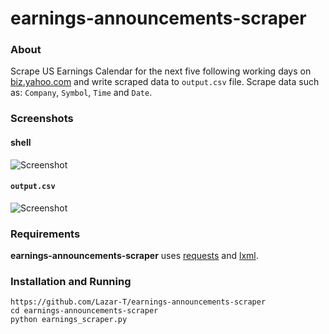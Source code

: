 earnings-announcements-scraper
=========

### About

Scrape US Earnings Calendar for the next five following working days on [biz.yahoo.com](http://biz.yahoo.com/research/earncal/today.html) and write scraped data to `output.csv` file. Scrape data such as: `Company`, `Symbol`, `Time` and `Date`.

### Screenshots

#### shell
![Screenshot](http://i.imgur.com/R7Zz06K.png)

#### `output.csv`

![Screenshot](http://i.imgur.com/4kpnxqq.png)

### Requirements

**earnings-announcements-scraper** uses [requests](http://docs.python-requests.org/en/latest/) and [lxml](http://lxml.de/).


### Installation and Running
```
https://github.com/Lazar-T/earnings-announcements-scraper
cd earnings-announcements-scraper
python earnings_scraper.py
```
